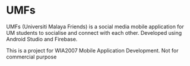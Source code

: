 # UMFs

UMFs (Universiti Malaya Friends) is a social media mobile application for UM students to socialise and connect with each other.
Developed using Android Studio and Firebase.

This is a project for WIA2007 Mobile Application Development. Not for commercial purpose
